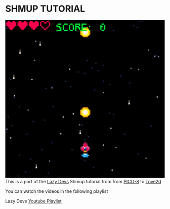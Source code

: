 SHMUP TUTORIAL
===
![screenshot](screenshot.png)
This is a port of the [Lazy Devs](https://www.youtube.com/playlist?list=PLea8cjCua_P3Sfq4XJqNVbd1vsWnh7LZd)  Shmup tutorial from 
from [PICO-8](https://www.lexaloffle.com/pico-8.php) to [Love2d](https://love2d.org)

You can watch the videos in the following playlist

Lazy Devs [Youtube Playlist](https://www.youtube.com/playlist?list=PLea8cjCua_P3Sfq4XJqNVbd1vsWnh7LZd)
